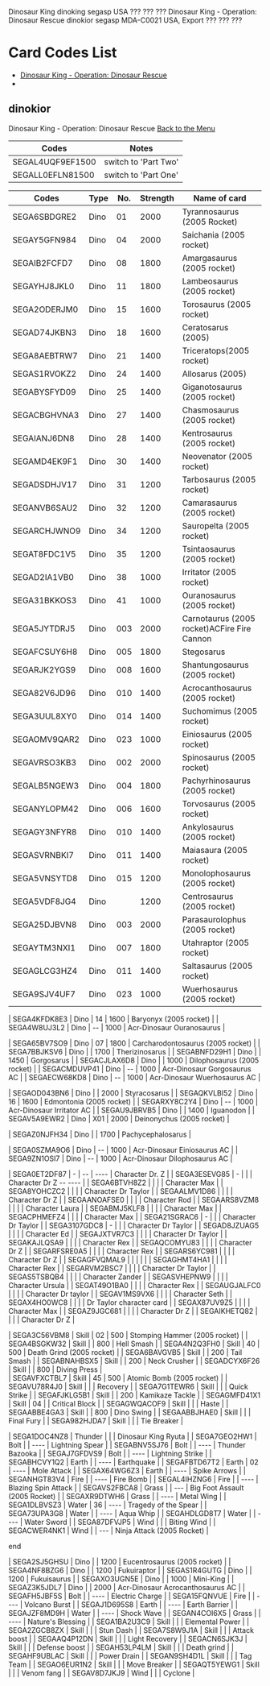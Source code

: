 
Dinosaur King 	dinoking 	segasp 		USA 	??? 	??? 	???
Dinosaur King - Operation: Dinosaur Rescue 	dinokior 	segasp 	MDA-C0021 	USA, Export 	??? 	??? 	???
# Card Codes List

- [Dinosaur King - Operation: Dinosaur Rescue](#dinokior)
- 


## dinokior
Dinosaur King - Operation: Dinosaur Rescue
[Back to the Menu](#card-codes-list)

| Codes            |  Notes               |
| ---------------- | -------------------- |
| SEGAL4UQF9EF1500 | switch to 'Part Two' |
| SEGALL0EFLN81500 | switch to 'Part One' |
						
| Codes        | Type    | No. | Strength | Name of card                                 |
| ------------ | ------- | --- | -------- | -------------------------------------------- |
| SEGA6SBDGRE2 | Dino    |  01 | 2000     | Tyrannosaurus (2005 Rocket)                  |
| SEGAY5GFN984 | Dino    |  04 | 2000     | Saichania (2005 rocket)                      |
| SEGAIB2FCFD7 | Dino    |  08 | 1800     | Amargasaurus (2005 rocket)                   |
| SEGAYHJ8JKL0 | Dino    |  11 | 1800     | Lambeosaurus (2005 rocket)                   |
| SEGA2ODERJM0 | Dino    |  15 | 1600     | Torosaurus (2005 rocket)                     |
| SEGAD74JKBN3 | Dino    |  18 | 1600     | Ceratosarus  (2005)                          |
| SEGA8AEBTRW7 | Dino    |  21 | 1400     | Triceratops(2005 rocket)                     |
| SEGAS1RVOKZ2 | Dino    |  24 | 1400     | Allosarus (2005)                             |
| SEGABYSFYD09 | Dino    |  25 | 1400     | Giganotosaurus (2005 rocket)                 |
| SEGACBGHVNA3 | Dino    |  27 | 1400     | Chasmosaurus (2005 rocket)                   |
| SEGAIANJ6DN8 | Dino    |  28 | 1400     | Kentrosaurus (2005 rocket)                   |
| SEGAMD4EK9F1 | Dino    |  30 | 1400     | Neovenator (2005 rocket)                     |
| SEGADSDHJV17 | Dino    |  31 | 1200     | Tarbosaurus (2005 rocket)                    |
| SEGANVB6SAU2 | Dino    |  32 | 1200     | Camarasaurus (2005 rocket)                   |
| SEGARCHJWNO9 | Dino    |  34 | 1200     | Sauropelta (2005 rocket)                     |28??
| SEGAT8FDC1V5 | Dino    |  35 | 1200     | Tsintaosaurus (2005 rocket)                  |
| SEGAD2IA1VB0 | Dino    |  38 | 1000     | Irritator (2005 rocket)                      |23??
| SEGA31BKKOS3 | Dino    |  41 | 1000     | Ouranosaurus (2005 rocket)                   |
| SEGA5JYTDRJ5 | Dino    | 003 | 2000     | Carnotaurus (2005 rocket)ACFire Fire Cannon  |
| SEGAFCSUY6H8 | Dino    | 005 | 1800     | Stegosarus                                   | 
| SEGARJK2YGS9 | Dino    | 008 | 1600     | Shantungosaurus (2005 rocket)                | 17??
| SEGA82V6JD96 | Dino    | 010 | 1400     | Acrocanthosaurus (2005 rocket)               | 
| SEGA3UUL8XY0 | Dino    | 014 | 1400     | Suchomimus (2005 rocket)                     |
| SEGAOMV9QAR2 | Dino    | 023 | 1000     | Einiosaurus (2005 rocket)                    |
| SEGAVRSO3KB3 | Dino    | 002 | 2000     | Spinosaurus (2005 rocket)                    | 
| SEGALB5NGEW3 | Dino    | 004 | 1800     | Pachyrhinosaurus (2005 rocket)               |09?? 
| SEGANYLOPM42 | Dino    | 006 | 1600     | Torvosaurus (2005 rocket)                    |13???
| SEGAGY3NFYR8 | Dino    | 010 | 1400     | Ankylosaurus (2005 rocket)                   | 
| SEGASVRNBKI7 | Dino    | 011 | 1400     | Maiasaura (2005 rocket)                      |
| SEGA5VNSYTD8 | Dino    | 015 | 1200     | Monolophosaurus (2005 rocket)                | 
| SEGA5VDF8JG4 | Dino    |     | 1200     | Centrosaurus (2005 rocket)                   | Limited ?
| SEGA25DJBVN8 | Dino    | 003 | 2000     | Parasaurolophus (2005 rocket)                | 
| SEGAYTM3NXI1 | Dino    | 007 | 1800     | Utahraptor (2005 rocket)                     | 12???
| SEGAGLCG3HZ4 | Dino    | 011 | 1400     | Saltasaurus (2005 rocket)                    | 
| SEGA9SJV4UF7 | Dino    | 023 | 1000     | Wuerhosaurus (2005 rocket)                   | 

| SEGA4KFDK8E3 | Dino    | 14  | 1600     | Baryonyx (2005 rocket)                       | 
| SEGA4W8UJ3L2 | Dino    | --  | 1000     | Acr-Dinosaur Ouranosaurus                    | 

| SEGA65BV7SO9 | Dino    | 07  | 1800     | Carcharodontosaurus (2005 rocket)            | 
| SEGA7BBJKSV6 | Dino    |     | 1700     | Therizinosarus                               | 
| SEGABNFD29H1 | Dino    |     | 1450     | Gorgosarus                                   | 
| SEGACJLAX6D8 | Dino    |     | 1000     | Dilophosaurus (2005 rocket)                  | 
| SEGACMDUVP41 | Dino    | --  | 1000     | Acr-Dinosaur Gorgosaurus AC                  |
| SEGAECW68KD8 | Dino    | --  | 1000     | Acr-Dinosaur Wuerhosaurus AC                 |

| SEGAOD043BN6 | Dino    |     | 2000     | Styracosarus                                 | 
| SEGAQKVLBI52 | Dino    | 16  | 1600     | Edmontonia (2005 rocket)                     | 
| SEGARXY8C2Y4 | Dino    | --  | 1000     | Acr-Dinosaur Irritator AC                    | 
| SEGAU9JBRVB5 | Dino    |     | 1400     | Iguanodon                                    | 
| SEGAV5A9EWR2 | Dino    | X01 | 2000     | Deinonychus (2005 rocket)                    | 

| SEGAZ0NJFH34 | Dino    |     | 1700     | Pachycephalosarus                            | 

| SEGA0SZMA9O6 | Dino    | --  | 1000     | Acr-Dinosaur Einiosaurus AC                  | 
| SEGA9ZN1OSI7 | Dino    | --  | 1000     | Acr-Dinosaur Dilophosaurus AC                | 


| SEGA0ET2DF87 | -       | --  | ----     | Character Dr. Z                              | 
| SEGA3ESEVG85 | -       |     |          | Character Dr Z  --        ----               |
| SEGA6BTVH8Z2 |         |     |          | Character Max                                |
| SEGA8YOHCZC2 |         |     |          | Character Dr Taylor                          |
| SEGAALMV1D86 |         |     |          | Character Dr Z                               | 
| SEGAANOAFSE0 |         |     |          | Character Rod                                | 
| SEGAARS8VZM8 |         |     |          | Character Laura                              | 
| SEGABMJ5KLF8 |         |     |          | Character Max                                | 
| SEGACPHMEFZ4 |         |     |          | Character Max                                | 
| SEGA21SGRAC6 | -       |     |          | Character Dr Taylor                          | 
| SEGA3107GDC8 | -       |     |          | Character Dr Taylor                          |
| SEGAD8JZUAG5 |         |     |          | Character Ed                                 | 
| SEGAJXTVR7C3 |         |     |          | Character Dr Taylor                          | 
| SEGAKAJLQSA9 |         |     |          | Character Rex                                | 
| SEGAQCOMYU83 |         |     |          | Character Dr Z                               | 
| SEGARFSRE0A5 |         |     |          | Character Rex                                | 
| SEGARS6YC981 |         |     |          | Character Dr Z                               | 
| SEGAGFVQMAL9 |         |     |          |                                              | 
| SEGAGHMT4HA1 |         |     |          | Character Rex                                | 
| SEGARVM2BSC7 |         |     |          | Character Dr Taylor                          | 
| SEGAS5TSBQB4 |         |     |          | Character Zander                             | 
| SEGASVHEPNW9 |         |     |          | Character Ursula                             | 
| SEGAT49O1BA0 |         |     |          | Character Rex                                | 
| SEGAUGJALFC0 |         |     |          | Character Dr taylor                          | 
| SEGAV1MS9VX6 |         |     |          | Character Seth                               |
| SEGAX4HO0WC8 |         |     |          | Dr Taylor character card                     | 
| SEGAX87UV9Z5 |         |     |          | Character Max                                | 
| SEGAZ9JGC681 |         |     |          | Character Dr Z                               | 
| SEGAIKHETQ82 |         |     |          | Character Dr Z                               |  

| SEGA3C56VBM8 | Skill   | 02  | 500      | Stomping Hammer (2005 rocket)                | 
| SEGA4BSGKW32 | Skill   |     | 800      | Hell Smash                                   |
| SEGA4N2Q3FH0 | Skill   | 40  | 500      | Death Grind (2005 rocket)                    | 
| SEGA6BAVGVB5 | Skill   |     | 200      | Tail Smash                                   |
| SEGABNAHBSX5 | Skill   |     | 200      | Neck Crusher                                 |
| SEGADCYX6F26 | Skill   |     | 800      | Diving Press                                 |  
| SEGAVFXCTBL7 | Skill   | 45  | 500      | Atomic Bomb (2005 rocket)                    | 
| SEGAVU78R4J0 | Skill   |     |          | Recovery                                     | 
| SEGA7G1TEWR6 | Skill   |     |          | Quick Strike                                 |
| SEGAFJKLG5B1 | Skill   |     | 200      | Kamikaze Tackle                              | 
| SEGAGMFD41X1 | Skill   | 04  |          | Critical Block                               | 
| SEGAGWQACOF9 | Skill   |     |          | Haste                                        | 
| SEGAABBE4GA3 | Skill   |     | 800      | Dino Swing                                   | 
| SEGAABBJHAE0 | Skill   |     |          | Final Fury                                   | 
| SEGA982HJDA7 | Skill   |     |          | Tie Breaker                                  |

| SEGA1DOC4NZ8 | Thunder |     |          | Dinosaur King Ryuta                          | 
| SEGA7GEO2HW1 | Bolt    |     | ----     | Lightning Spear                              | 
| SEGABNV5SJ76 | Bolt    |     | ----     | Thunder Bazooka                              | 
| SEGAJ7GFDVS9 | Bolt    |     | ----     | Lightning Strike                             | 
| SEGABHCVY1Q2 | Earth   |     | ----     | Earthquake                                   | 
| SEGAFBTD67T2 | Earth   | 02  | ----     | Mole Attack                                  | 
| SEGAX64WG6Z3 | Earth   |     | ----     | Spike Arrows                                 | 
| SEGANHGT83V4 | Fire    |     | ----     | Fire Bomb                                    | 
| SEGAL4IHZNG6 | Fire    |     | ----     | Blazing Spin Attack                          | 
| SEGAVS2FBCA8 | Grass   |     | ---      | Big Foot Assault (2005 Rocket)               | 
| SEGAXR9DTWH6 | Grass   |     | ----     | Metal Wing                                   | 
| SEGA1DLBVSZ3 | Water   | 36  | ----     | Tragedy of the Spear                         | 
| SEGA73UPA3G8 | Water   |     | ----     | Aqua Whip                                    | 
| SEGAHDLGD8T7 | Water   |     | ----     | Water Sword                                  | 
| SEGA87DFVJP5 | Wind    |     | 	      | Biting Wind                                  |
| SEGACWER4NK1 | Wind    |     | ---      | Ninja Attack (2005 Rocket)                   | 







 


end

| SEGA2SJ5GHSU | Dino    |     | 1200     | Eucentrosaurus (2005 rocket)                 |
| SEGA4NF8BZG6 | Dino    |     | 1200     | Fukuiraptor                                  |
| SEGAS1R4GUTG | Dino    |     | 1200     | Fukuisaurus                                  |
| SEGAXO3UGN5E | Dino    |     | 1000     | Mini-King                                    |
| SEGAZ3K5JDL7 | Dino    |     | 2000     | Acr-Dinosaur Acrocanthosaurus AC             |
| SEGAFH5JBF5S | Bolt    |     | ----     | Electric Charge                              |
| SEGA15FQNVUE | Fire    |     | ----     | Volcano Burst                                |
| SEGAJ1D695S8 | Earth   |     | ----     | Earth Barrier                                |
| SEGAJZF8MD9H | Water   |     | ----     | Shock Wave                                   |
| SEGAN4COI6X5 | Grass   |     | ----     | Nature's Blessing                            |
| SEGA1BA2U3C9 | Skill   |     |          | Elemental Power                              |
| SEGA2ZGCB8ZX | Skill   |     |          | Stun Dash                                    |
| SEGA7S8W9J1A | Skill   |     |          | Attack boost                                 |
| SEGAAQ4P12DN | Skill   |     |          | Light Recovery                               |
| SEGACN6SJK3J | Skill   |     |          | Defense boost                                |
| SEGAH53LP4LM | Skill   |     |          | Death grind                                  |
| SEGAHF9UBLAC | Skill   |     |          | Power Drain                                  |
| SEGAN9SH4D1L | Skill   |     |          | Tag Team                                     |
| SEGAO6EUR1N2 | Skill   |     |          | Move Breaker                                 |
| SEGAQT5YEWG1 | Skill   |     |          | Venom fang                                   |
| SEGAV8D7JKJ9 | Wind    |     |          | Cyclone                                      |






